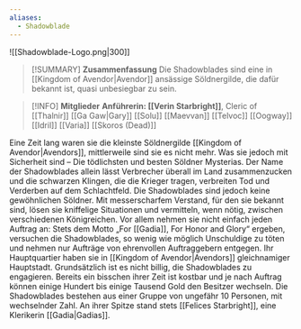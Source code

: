```yaml
---
aliases:
  - Shadowblade
---
```

![[Shadowblade-Logo.png|300]]

>[!SUMMARY] **Zusammenfassung**
>Die Shadowblades sind eine in [[Kingdom of Avendor|Avendor]] ansässige Söldnergilde, die dafür bekannt ist, quasi unbesiegbar zu sein.

>[!INFO] **Mitglieder**
>**Anführerin: [[Verin Starbright]]**, Cleric of [[Thalnir]]
>[[Ga Gaw|Gary]]
>[[Solu]]
>[[Maevvan]]
>[[Telvoc]]
>[[Oogway]]
>[[Idril]]
>[[Varia]]
>[[Skoros (Dead)]]

Eine Zeit lang waren sie die kleinste Söldnergilde [[Kingdom of Avendor|Avendors]], mittlerweile sind sie es nicht mehr. Was sie jedoch mit Sicherheit sind – Die tödlichsten und besten Söldner Mysterias. Der Name der Shadowblades allein lässt Verbrecher überall im Land zusammenzucken und die schwarzen Klingen, die die Krieger tragen, verbreiten Tod und Verderben auf dem Schlachtfeld. 
Die Shadowblades sind jedoch keine gewöhnlichen Söldner. Mit messerscharfem Verstand, für den sie bekannt sind, lösen sie kniffelige Situationen und vermitteln, wenn nötig, zwischen verschiedenen Königreichen. Vor allem nehmen sie nicht einfach jeden Auftrag an: Stets dem Motto „For [[Gadia]], For Honor and Glory“ ergeben, versuchen die Shadowblades, so wenig wie möglich Unschuldige zu töten und nehmen nur Aufträge von ehrenvollen Auftraggebern entgegen. Ihr Hauptquartier haben sie in [[Kingdom of Avendor|Avendors]] gleichnamiger Hauptstadt.
Grundsätzlich ist es nicht billig, die Shadowblades zu engagieren. Bereits ein bisschen ihrer Zeit ist kostbar und je nach Auftrag können einige Hundert bis einige Tausend Gold den Besitzer wechseln.
Die Shadowblades bestehen aus einer Gruppe von ungefähr 10 Personen, mit wechselnder Zahl. An ihrer Spitze stand stets [[Felices Starbright]], eine Klerikerin [[Gadia|Gadias]].
